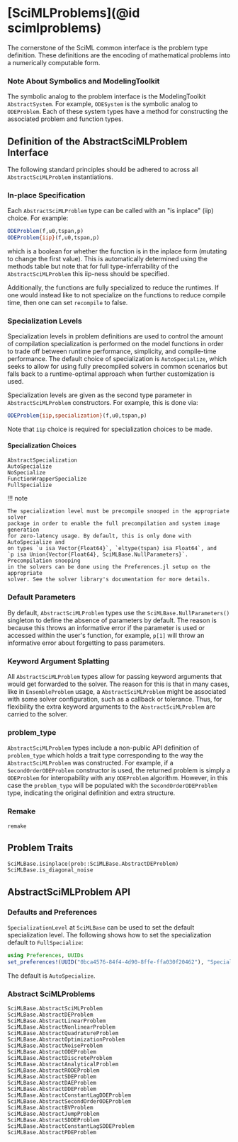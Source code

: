 # [SciMLProblems](@id scimlproblems)

The cornerstone of the SciML common interface is the problem type definition.
These definitions are the encoding of mathematical problems into a numerically
computable form.

### Note About Symbolics and ModelingToolkit

The symbolic analog to the problem interface is the ModelingToolkit `AbstractSystem`.
For example, `ODESystem` is the symbolic analog to `ODEProblem`. Each of these system
types have a method for constructing the associated problem and function types.

## Definition of the AbstractSciMLProblem Interface

The following standard principles should be adhered to across all
`AbstractSciMLProblem` instantiations.

### In-place Specification

Each `AbstractSciMLProblem` type can be called with an "is inplace" (iip) choice. For example:

```julia
ODEProblem(f,u0,tspan,p)
ODEProblem{iip}(f,u0,tspan,p)
```

which is a boolean for whether the function is in the inplace form (mutating to
change the first value). This is automatically determined using the methods table
but note that for full type-inferrability of the `AbstractSciMLProblem` this iip-ness should
be specified.

Additionally, the functions are fully specialized to reduce the runtimes. If one
would instead like to not specialize on the functions to reduce compile time,
then one can set `recompile` to false.

### Specialization Levels

Specialization levels in problem definitions are used to control the amount of compilation
specialization is performed on the model functions in order to trade off between runtime
performance, simplicity, and compile-time performance. The default choice of specialization
is `AutoSpecialize`, which seeks to allow for using fully precompiled solvers in common
scenarios but falls back to a runtime-optimal approach when further customization is used.

Specialization levels are given as the second type parameter in `AbstractSciMLProblem`
constructors. For example, this is done via:

```julia 
ODEProblem{iip,specialization}(f,u0,tspan,p)
```

Note that `iip` choice is required for specialization choices to be made.

#### Specialization Choices

```@docs
AbstractSpecialization
AutoSpecialize
NoSpecialize
FunctionWrapperSpecialize
FullSpecialize
```

!!! note

    The specialization level must be precompile snooped in the appropriate solver
    package in order to enable the full precompilation and system image generation
    for zero-latency usage. By default, this is only done with AutoSpecialize and
    on types `u isa Vector{Float64}`, `eltype(tspan) isa Float64`, and
    `p isa Union{Vector{Float64}, SciMLBase.NullParameters}`. Precompilation snooping 
    in the solvers can be done using the Preferences.jl setup on the appropriate
    solver. See the solver library's documentation for more details.

### Default Parameters

By default, `AbstractSciMLProblem` types use the `SciMLBase.NullParameters()` singleton to
define the absence of parameters by default. The reason is because this throws an
informative error if the parameter is used or accessed within the user's function,
for example, `p[1]` will throw an informative error about forgetting to pass
parameters.

### Keyword Argument Splatting

All `AbstractSciMLProblem` types allow for passing keyword arguments that would get forwarded
to the solver. The reason for this is that in many cases, like in `EnsembleProblem`
usage, a `AbstractSciMLProblem` might be associated with some solver configuration, such as a
callback or tolerance. Thus, for flexibility the extra keyword arguments to the
`AbstractSciMLProblem` are carried to the solver.

### problem_type

`AbstractSciMLProblem` types include a non-public API definition of `problem_type` which holds
a trait type corresponding to the way the `AbstractSciMLProblem` was constructed. For example,
if a `SecondOrderODEProblem` constructor is used, the returned problem is simply a
`ODEProblem` for interopability with any `ODEProblem` algorithm. However, in this case
the `problem_type` will be populated with the `SecondOrderODEProblem` type, indicating
the original definition and extra structure.

### Remake

```@docs
remake
```

## Problem Traits

```@docs
SciMLBase.isinplace(prob::SciMLBase.AbstractDEProblem)
SciMLBase.is_diagonal_noise
```

## AbstractSciMLProblem API

### Defaults and Preferences

`SpecializationLevel` at `SciMLBase` can be used to set the default specialization level. The following
shows how to set the specialization default to `FullSpecialize`:

```julia
using Preferences, UUIDs
set_preferences!(UUID("0bca4576-84f4-4d90-8ffe-ffa030f20462"), "SpecializationLevel" => "FullSpecialize")
```

The default is `AutoSpecialize`.

### Abstract SciMLProblems

```@docs
SciMLBase.AbstractSciMLProblem
SciMLBase.AbstractDEProblem
SciMLBase.AbstractLinearProblem
SciMLBase.AbstractNonlinearProblem
SciMLBase.AbstractQuadratureProblem
SciMLBase.AbstractOptimizationProblem
SciMLBase.AbstractNoiseProblem
SciMLBase.AbstractODEProblem
SciMLBase.AbstractDiscreteProblem
SciMLBase.AbstractAnalyticalProblem
SciMLBase.AbstractRODEProblem
SciMLBase.AbstractSDEProblem
SciMLBase.AbstractDAEProblem
SciMLBase.AbstractDDEProblem
SciMLBase.AbstractConstantLagDDEProblem
SciMLBase.AbstractSecondOrderODEProblem
SciMLBase.AbstractBVProblem
SciMLBase.AbstractJumpProblem
SciMLBase.AbstractSDDEProblem
SciMLBase.AbstractConstantLagSDDEProblem
SciMLBase.AbstractPDEProblem
```
